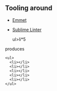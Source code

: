 ## Tooling around

- [Emmet](http://emmet.io)
- [Sublime Linter](https://github.com/SublimeLinter/SublimeLinter3)


    ul>li*5

produces

    <ul>
      <li></li>
      <li></li>
      <li></li>
      <li></li>
      <li></li>
    </ul>

